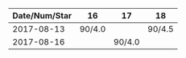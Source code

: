 Date/Num/Star   | 16     | 17     | 18     |
----------------|--------|--------|--------|
2017-08-13      | 90/4.0 |        | 90/4.5 |
2017-08-16      |        | 90/4.0 |        |
